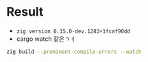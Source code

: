 # Result
- `zig version 0.15.0-dev.1283+1fcaf90dd`
- cargo watch 같은ㄱㅓ

```bash
zig build --prominent-compile-errors --watch
```

